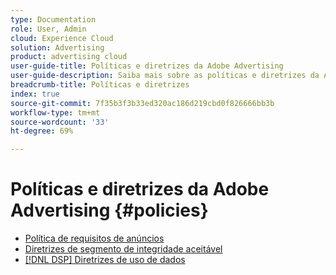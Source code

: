```yaml
---
type: Documentation
role: User, Admin
cloud: Experience Cloud
solution: Advertising
product: advertising cloud
user-guide-title: Políticas e diretrizes da Adobe Advertising
user-guide-description: Saiba mais sobre as políticas e diretrizes da Advertising DSP e [!DNL Advertising Search, Social, & Commerce].
breadcrumb-title: Políticas e diretrizes
index: true
source-git-commit: 7f35b3f3b33ed320ac186d219cbd0f826666bb3b
workflow-type: tm+mt
source-wordcount: '33'
ht-degree: 69%

---
```



# Políticas e diretrizes da Adobe Advertising {#policies}

+ [Política de requisitos de anúncios](/help/policies/ad-requirements-policy.md)
+ [Diretrizes de segmento de integridade aceitável](/help/policies/health-segment-guidelines.md)
+ [[!DNL DSP] Diretrizes de uso de dados](/help/policies/data-usage-guidelines.md)
